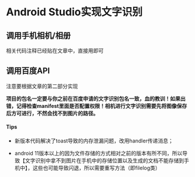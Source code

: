 # Android Studio实现文字识别

## 调用手机相机/相册

相关代码注释已经贴在文章中，直接用即可

## 调用百度API

注意要根据文章的第二部分实现

**项目的包名一定要与你之前在百度申请的文字识别包名一致，血的教训！如果出错，记得检查manifest里面是否配置权限！相机进行文字识别需要先将图像保存后方可进行，不然会找不到图片的路径。**

#### Tips

- 新版本代码解决了toast导致的内存泄漏问题，改用handler传递消息；

- android 11版本以上的因为文件存储的方式相对之前的版本有所不同，所以导致【文字识别中拿不到图片在手机中的存储位置以及生成的文档不能存储到手机中】，这些也可能导致闪退，所以需要重写方法（即filelog类）
